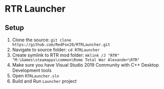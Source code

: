 # RTR Launcher 

## Setup
1. Clone the source: `git clone https://github.com/RedFox20/RTRLauncher.git`
2. Navigate to source folder: `cd RTRLauncher`
3. Create symlink to RTR mod folder: `mklink /J "RTR" "M:\Games\steamapps\common\Rome Total War Alexander\RTR"`
4. Make sure you have Visual Studio 2019 Community with C++ Desktop Development tools
5. Open `RTRLauncher.sln`
6. Build and Run `Launcher` project

